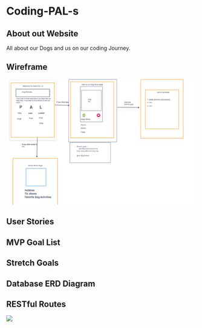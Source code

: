# Coding-PAL-s
## About out Website
All about our Dogs and us on our coding Journey. 

## Wireframe
![](pictures/wireFrameCodingPal.png)

## User Stories

## MVP Goal List

## Stretch Goals

## Database ERD Diagram

## RESTful Routes
![](pictures/Code-PAL-Route-Table.png)

